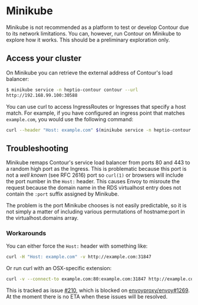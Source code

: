 # Minikube

Minikube is not recommended as a platform to test or develop Contour due to its network limitations.
You can, however, run Contour on Minikube to explore how it works.
This should be a preliminary exploration only.

## Access your cluster

On Minikube you can retrieve the external address of Contour's load balancer:

```sh
$ minikube service -n heptio-contour contour --url
http://192.168.99.100:30588
```

You can use curl to access IngressRoutes or Ingresses that specify a host match.
For example, if you have configured an ingress point that matches `example.com`, you would use the following command:

```sh
curl --header "Host: example.com" $(minikube service -n heptio-contour contour --url)
```

## Troubleshooting

Minikube remaps Contour's service load balancer from ports 80 and 443 to a random high port as the Ingress.
This is problematic because this port is not a _well known_ (see RFC 2616) port so `curl(1)` or browsers will include the port number in the `Host:` header.
This causes Envoy to misroute the request because the domain name in the RDS virtualhost entry does not contain the `:port` suffix assigned by Minikube.

The problem is the port Minikube chooses is not easily predictable, so it is not simply a matter of including various permutations of hostname:port in the virtualhost.domains array.

### Workarounds

You can either force the `Host:` header with something like:

```sh
curl -H "Host: example.com" -v http://example.com:31847
```

Or run curl with an OSX-specific extension:

```sh
curl -v --connect-to example.com:80:example.com:31847 http://example.com/
```

This is tracked as issue [#210][1], which is blocked on [envoyproxy/envoy#1269][2].
At the moment there is no ETA when these issues will be resolved.

[1]: https://github.com/heptio/contour/issues/210
[2]: https://github.com/envoyproxy/envoy/issues/1269
